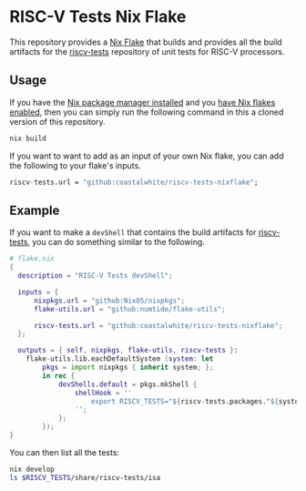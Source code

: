# RISC-V Tests Nix Flake

This repository provides a [Nix Flake] that builds and provides all the build
artifacts for the [riscv-tests] repository of unit tests for RISC-V processors.

## Usage

If you have the [Nix package manager installed][nix installation] and you [have
Nix flakes enabled][Nix Flake], then you can simply run the following command in
this a cloned version of this repository.

```bash
nix build
```

If you want to want to add as an input of your own Nix flake, you can add the
following to your flake's inputs.

```nix
riscv-tests.url = "github:coastalwhite/riscv-tests-nixflake";
```

## Example

If you want to make a `devShell` that contains the build artifacts for
[riscv-tests], you can do something similar to the following.

```nix
# flake.nix
{
  description = "RISC-V Tests devShell";

  inputs = {
      nixpkgs.url = "github:NixOS/nixpkgs";
      flake-utils.url = "github:numtide/flake-utils";

      riscv-tests.url = "github:coastalwhite/riscv-tests-nixflake";
  };

  outputs = { self, nixpkgs, flake-utils, riscv-tests }:
    flake-utils.lib.eachDefaultSystem (system: let
        pkgs = import nixpkgs { inherit system; };
        in rec {
            devShells.default = pkgs.mkShell {
				shellHook = ''
                    export RISCV_TESTS="${riscv-tests.packages."${system}".default}"
				'';
			};
        });
}
```

You can then list all the tests:

```bash
nix develop
ls $RISCV_TESTS/share/riscv-tests/isa
```

[Nix Flake]: https://nixos.wiki/wiki/Flakes
[riscv-tests]: https://github.com/riscv-software-src/riscv-tests
[nix installation]: https://nixos.wiki/wiki/Nix_Installation_Guide